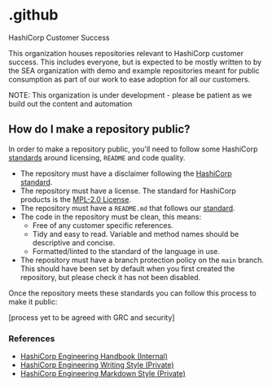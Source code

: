 # .github
HashiCorp Customer Success

This organization houses repositories relevant to HashiCorp customer success.  This includes everyone, but is expected to be mostly written to by the SEA organization with demo and example repositories meant for public consumption as part of our work to ease adoption for all our customers.

NOTE: This organization is under development - please be patient as we build out the content and automation 

## How do I make a repository public?

In order to make a repository public, you'll need to follow some HashiCorp [standards](https://docs.google.com/document/d/1rUmuAGNDULSbVe2MJOXm9guCHGdYQ2wlpt3XL8-EPz0/edit) around licensing, `README` and code quality.

- The repository must have a disclaimer following the [HashiCorp standard](https://docs.google.com/document/d/1enFs2TNiVi5Sg9FRZ42z8aYo6KjfYP9Ptt1-5DUr6cs/edit?usp=sharing).
- The repository must have a license. The standard for HashiCorp products is the [MPL-2.0 License](https://www.mozilla.org/en-US/MPL/2.0/).
- The repository must have a `README.md` that follows our [standard](https://github.com/hashicorp-sa/template-generic/blob/main/README.md).
- The code in the repository must be clean, this means:
  - Free of any customer specific references.
  - Tidy and easy to read. Variable and method names should be descriptive and concise.
  - Formatted/linted to the standard of the language in use.
- The repository must have a branch protection policy on the `main` branch. This should have been set by default when you first created the repository, but please check it has not been disabled.

Once the repository meets these standards you can follow this process to make it public:

[process yet to be agreed with GRC and security]

### References

* [HashiCorp Engineering Handbook (Internal)](https://github.com/hashicorp/engineering-handbook)
* [HashiCorp Engineering Writing Style (Private)](https://github.com/hashicorp/engineering-docs/blob/main/writing/style-guide.md)
* [HashiCorp Engineering Markdown Style (Private)](https://github.com/hashicorp/engineering-docs/blob/main/writing/markdown.md)
